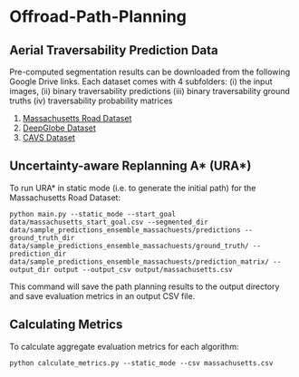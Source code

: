# Offroad-Path-Planning

## Aerial Traversability Prediction Data

Pre-computed segmentation results can be downloaded from the following Google Drive links. Each dataset comes with 4 subfolders:
(i) the input images, (ii) binary traversability predictions (iii) binary traversability ground truths (iv) traversability probability matrices

1. [Massachusetts Road Dataset](https://drive.google.com/drive/folders/1c9Wkf4DRLSn3JyNIC06im05jlshSLAoo)
2. [DeepGlobe Dataset](https://drive.google.com/drive/folders/1_rOJaJplyK_rslAu2TQAsZMtyGNWBiR7)
3. [CAVS Dataset](https://drive.google.com/drive/folders/1neBkxoPbUi7Y8gX6EH0LHgNEELd4M7Lv)

## Uncertainty-aware Replanning A\* (URA\*)

To run URA\* in static mode (i.e. to generate the initial path) for the Massachusetts Road Dataset:
    
    python main.py --static_mode --start_goal data/massachusetts_start_goal.csv --segmented_dir data/sample_predictions_ensemble_massachuests/predictions --ground_truth_dir data/sample_predictions_ensemble_massachuests/ground_truth/ --prediction_dir data/sample_predictions_ensemble_massachuests/prediction_matrix/ --output_dir output --output_csv output/massachusetts.csv

This command will save the path planning results to the output directory and save evaluation metrics in an output CSV file.

## Calculating Metrics

To calculate aggregate evaluation metrics for each algorithm:

    python calculate_metrics.py --static_mode --csv massachusetts.csv
